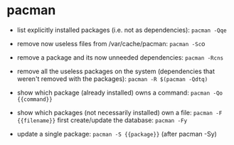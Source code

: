 # pacman

- list explicitly installed packages (i.e. not as dependencies):
`pacman -Qqe`

- remove now useless files from /var/cache/pacman:
`pacman -Sc`o

- remove a package and its now unneeded dependencies:
`pacman -Rcns`

- remove all the useless packages on the system (dependencies that weren't removed with the packages):
`pacman -R $(pacman -Qdtq)`

- show which package (already installed) owns a command:
`pacman -Qo {{command}}`

- show which packages (not necessarily installed) own a file:
`pacman -F {{filename}}`
first create/update the database:
`pacman -Fy`

- update a single package:
`pacman -S {{package}}`
(after pacman -Sy)
